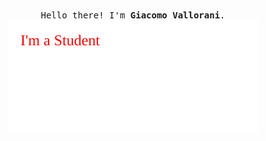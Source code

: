 <p align="center">
    <br>
    <samp>
        Hello there! I'm <b>Giacomo Vallorani</b>.
        <br> <img align="middle" src="animation.svg" />
        <!--
        <br> Master's degree graduate at Alma Mater Studiorum of Bologna. Professional profile @mase-git</a></b>.
        <br> -->
    </samp>
    <br>
<p align="center">
</p>
<br><br>

<!--
**Vallasc/Vallasc** is a ✨ _special_ ✨ repository because its `README.md` (this file) appears on your GitHub profile.

Here are some ideas to get you started:

- 🔭 I’m currently working on ...
- 🌱 I’m currently learning ...
- 👯 I’m looking to collaborate on ...
- 🤔 I’m looking for help with ...
- 💬 Ask me about ...
- 📫 How to reach me: ...
- 😄 Pronouns: ...
- ⚡ Fun fact: ...
-->

